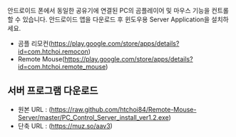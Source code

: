 
안드로이드 폰에서 동일한 공유기에 연결된 PC의 곰플레이어 및 마우스 기능을 컨트롤 할 수 있습니다.
안드로이드 앱을 다운로드 후 윈도우용 Server Application을 설치하세요. 

- 곰플 리모컨(https://play.google.com/store/apps/details?id=com.htchoi.remocon)
- Remote Mouse(https://play.google.com/store/apps/details?id=com.htchoi.remote_mouse)



## 서버 프로그램 다운로드 
- 원본 URL : (https://raw.github.com/htchoi84/Remote-Mouse-Server/master/PC_Control_Server_install_ver1.2.exe)
- 단축 URL : (https://muz.so/aav3)





